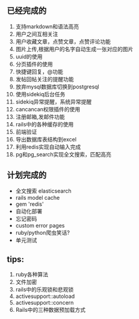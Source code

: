 ## 已经完成的

1. 支持markdown和语法高亮
2. 用户之间互相关注
3. 用户收藏文章，点赞文章，点赞评论功能
3. 图片上传,根据用户的名字自动生成一张对应的图片
4. uuid的使用
5. 分页插件的使用
6. 快捷键回复，@功能
7. 发帖回帖关注的提醒功能
8. 放弃mysql数据库切换到postgresql
9. 使用sidekiq后台任务
10. sidekiq异常提醒，系统异常提醒
10. cancancan权限插件的使用
11. 注册邮箱,发邮件功能
12. rails中的各种缓存的使用
13. 前端验证
14. 导出数据库表结构到excel
15. 利用redis实现自动输入完成
16. pg和pg_search实现全文搜索，匹配高亮


## 计划完成的
+ 全文搜索 elasticsearch
+ rails model cache
+ gem 'redis'
+ 自动化部署
+ 忘记密码
+ custom error pages
+ ruby/python爬虫笑话?
+ 单元测试

## tips:
1. ruby各种算法
1. 文件加密
1. rails中的乐观锁和悲观锁
1. activesupport::autoload
1. activesupport::concern
1. Rails中的三种数据预加载方式